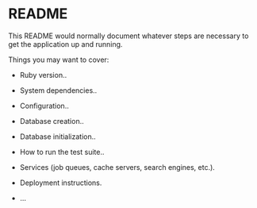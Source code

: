 # README

This README would normally document whatever steps are necessary to get the
application up and running.

Things you may want to cover:

* Ruby version..

* System dependencies..

* Configuration..

* Database creation..

* Database initialization..

* How to run the test suite..

* Services (job queues, cache servers, search engines, etc.).

* Deployment instructions.

* ...

